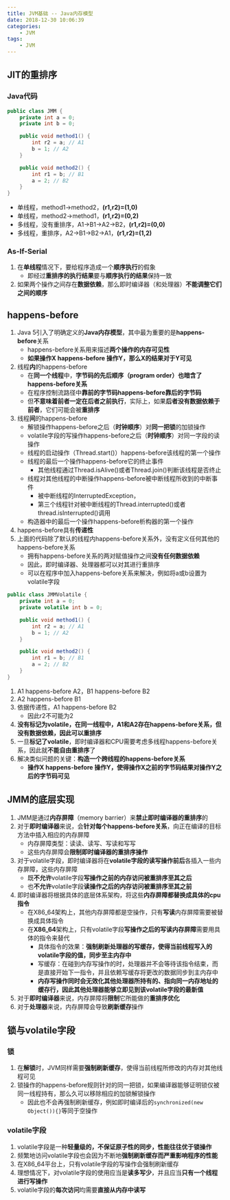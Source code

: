 ```yaml
---
title: JVM基础 -- Java内存模型
date: 2018-12-30 10:06:39
categories:
    - JVM
tags:
    - JVM
---
```


## JIT的重排序

### Java代码
```java
public class JMM {
    private int a = 0;
    private int b = 0;

    public void method1() {
        int r2 = a; // A1
        b = 1; // A2
    }

    public void method2() {
        int r1 = b; // B1
        a = 2; // B2
    }
}
```

- 单线程，method1->method2，**(r1,r2)=(1,0)**
- 单线程，method2->method1，**(r1,r2)=(0,2)**
- 多线程，没有重排序，A1->B1->A2->B2，**(r1,r2)=(0,0)**
- 多线程，重排序，A2->B1->B2->A1，**(r1,r2)=(1,2)**

<!-- more -->

### As-If-Serial
1. 在**单线程**情况下，要给程序造成一个**顺序执行**的假象
    - 即经过**重排序的执行结果**要与**顺序执行的结果**保持一致
2. 如果两个操作之间存在**数据依赖**，那么即时编译器（和处理器）**不能调整它们之间的顺序**

## happens-before
1. Java 5引入了明确定义的**Java内存模型**，其中最为重要的是**happens-before**关系
    - happens-before关系用来描述**两个操作的内存可见性**
    - **如果操作X happens-before 操作Y，那么X的结果对于Y可见**
2. 线程**内**的happens-before
    - 在**同一个线程**中，**字节码的先后顺序（program order）也暗含了happens-before关系**
    - 在程序控制流路径中**靠前的字节码happens-before靠后的字节码**
    - 但**不意味着前者一定在后者之前执行**，实际上，如果**后者没有数据依赖于前者**，它们可能会被**重排序**
3. 线程**间**的happens-before
    - 解锁操作happens-before之后（**时钟顺序**）对**同一把锁**的加锁操作
    - volatile字段的写操作happens-before之后（**时钟顺序**）对同一字段的读操作
    - 线程的启动操作（Thread.start()）happens-before该线程的第一个操作
    - 线程的最后一个操作happens-before它的终止事件
        - 其他线程通过Thread.isAlive()或者Thread.join()判断该线程是否终止
    - 线程对其他线程的中断操作happens-before被中断线程所收到的中断事件
        - 被中断线程的InterruptedException，
        - 第三个线程针对被中断线程的Thread.interrupted()或者thread.isInterrupted()调用
    - 构造器中的最后一个操作happens-before析构器的第一个操作
4. happens-before具有**传递性**
5. 上面的代码除了默认的线程内happens-before关系外，没有定义任何其他的happens-before关系
    - 拥有happens-before关系的两对赋值操作之间**没有任何数据依赖**
    - 因此，即时编译器、处理器都可以对其进行重排序
    - 可以在程序中加入happens-before关系来解决，例如将a或b设置为volatile字段

```java
public class JMMVolatile {
    private int a = 0;
    private volatile int b = 0;

    public void method1() {
        int r2 = a; // A1
        b = 1; // A2
    }

    public void method2() {
        int r1 = b; // B1
        a = 2; // B2
    }
}
```
1. A1 happens-before A2，B1 happens-before B2
2. A2 happens-before B1
3. 依据传递性，A1 happens-before B2
    - 因此r2不可能为2
4. **没有标记为volatile，在同一线程中，A1和A2存在happens-before关系，但没有数据依赖，因此可以重排序**
5. 一旦**标记了volatile**，即时编译器和CPU需要考虑多线程happens-before关系，因此就**不能自由重排序**了
6. 解决类似问题的关键：**构造一个跨线程的happens-before关系**
    - **操作X happens-before 操作Y，使得操作X之前的字节码结果对操作Y之后的字节码可见**

## JMM的底层实现
1. JMM是通过**内存屏障**（memory barrier）来**禁止即时编译器的重排序**的
2. 对于**即时编译器**来说，会**针对每个happens-before关系**，向正在编译的目标方法中插入相应的内存屏障
    - 内存屏障类型：读读、读写、写读和写写
    - 这些内存屏障会**限制即时编译器的重排序操作**
3. 对于volatile字段，即时编译器将在**volatile字段的读写操作前后**各插入一些内存屏障，这些内存屏障
    - 既**不允许**volatile字段**写操作之前的内存访问被重排序至其之后**
    - 也**不允许**volatile字段**读操作之后的内存访问被重排序至其之前**
4. 即时编译器将根据具体的底层体系架构，将这些**内存屏障都替换成具体的cpu指令**
    - 在X86_64架构上，其他内存屏障都是空操作，只有**写读**内存屏障需要被替换成具体指令
    - 在**X86_64**架构上，只有volatile字段**写操作之后的写读内存屏障**需要用具体的指令来替代
        - 具体指令的效果：**强制刷新处理器的写缓存，使得当前线程写入的volatile字段的值，同步至主内存中**
        - 写缓存：在碰到内存写操作的时，处理器并不会等待该指令结束，而是直接开始下一指令，并且依赖写缓存将更改的数据同步到主内存中
        - **内存写操作同时会无效化其他处理器所持有的、指向同一内存地址的缓存行，因此其他处理器能够立即见到该volatile字段的最新值**
5. 对于**即时编译器**来说，内存屏障将**限制**它所能做的**重排序优化**
6. 对于**处理器**来说，内存屏障会导致**刷新缓存**操作

## 锁与volatile字段

### 锁
1. 在**解锁**时，JVM同样需要**强制刷新缓存**，使得当前线程所修改的内存对其他线程可见
2. 锁操作的happens-before规则针对的同一把锁，如果编译器能够证明锁仅被同一线程持有，那么久可以移除相应的加锁解锁操作
    - 因此也不会再强制刷新缓存，例如即时编译后的`synchronized(new Object()){}`等同于空操作

### volatile字段
1. volatile字段是一种**轻量级的，不保证原子性的同步，性能往往优于锁操作**
2. 频繁地访问volatile字段也会因为不断地**强制刷新缓存而严重影响程序的性能**
3. 在X86_64平台上，只有volatile字段的写操作会强制刷新缓存
4. 理想情况下，对volatile字段的使用应当是**读多写少**，并且应当**只有一个线程进行写操作**
5. volatile字段的**每次访问**均需要**直接从内存中读写**

<!-- indicate-the-source -->
